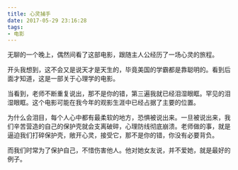 ```yaml
---
title: 心灵捕手
date: 2017-05-29 23:16:28
tags:
- 电影
---
```


无聊的一个晚上，偶然间看了这部电影，跟随主人公经历了一场心灵的旅程。

开头我想到，这不会又是说天才是天生的，毕竟美国的学霸都是靠聪明的。看到后面才知道，这是一部关于心理学的电影。

当看到，老师不断重复说出，那不是你的错，第三遍我就已经泪湿眼眶。罕见的泪湿眼眶。这个电影可能在我今年的观影生涯中已经占据了主要的位置。

为什么会泪目，每个人心中都有最柔软的地方，恐惧被说出来。一旦被说出来，我们辛苦营造的自己的保护壳就会支离破碎，心理防线彻底崩溃。老师做的事，就是逼迫我们打碎保护壳，敞开心灵，接受它，那不是你的错，你没有必要背负。

而我们时常为了保护自己，不惜伤害他人。他对她女友说，并不爱她，就是最好的例子。

